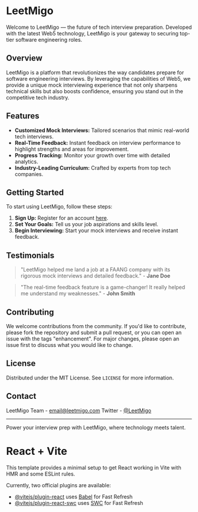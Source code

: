 # LeetMigo

Welcome to LeetMigo — the future of tech interview preparation. Developed with the latest Web5 technology, LeetMigo is your gateway to securing top-tier software engineering roles.

## Overview

LeetMigo is a platform that revolutionizes the way candidates prepare for software engineering interviews. By leveraging the capabilities of Web5, we provide a unique mock interviewing experience that not only sharpens technical skills but also boosts confidence, ensuring you stand out in the competitive tech industry.

## Features

- **Customized Mock Interviews:** Tailored scenarios that mimic real-world tech interviews.
- **Real-Time Feedback:** Instant feedback on interview performance to highlight strengths and areas for improvement.
- **Progress Tracking:** Monitor your growth over time with detailed analytics.
- **Industry-Leading Curriculum:** Crafted by experts from top tech companies.

## Getting Started

To start using LeetMigo, follow these steps:

1. **Sign Up:** Register for an account [here](#).
2. **Set Your Goals:** Tell us your job aspirations and skills level.
3. **Begin Interviewing:** Start your mock interviews and receive instant feedback.

## Testimonials

> "LeetMigo helped me land a job at a FAANG company with its rigorous mock interviews and detailed feedback." - **Jane Doe**

> "The real-time feedback feature is a game-changer! It really helped me understand my weaknesses." - **John Smith**

## Contributing

We welcome contributions from the community. If you'd like to contribute, please fork the repository and submit a pull request, or you can open an issue with the tags "enhancement". For major changes, please open an issue first to discuss what you would like to change.

## License

Distributed under the MIT License. See `LICENSE` for more information.

## Contact

LeetMigo Team - [email@leetmigo.com](mailto:email@leetmigo.com)
Twitter - [@LeetMigo](https://twitter.com/leetmigo)

---

Power your interview prep with LeetMigo, where technology meets talent.


# React + Vite

This template provides a minimal setup to get React working in Vite with HMR and some ESLint rules.

Currently, two official plugins are available:

- [@vitejs/plugin-react](https://github.com/vitejs/vite-plugin-react/blob/main/packages/plugin-react/README.md) uses [Babel](https://babeljs.io/) for Fast Refresh
- [@vitejs/plugin-react-swc](https://github.com/vitejs/vite-plugin-react-swc) uses [SWC](https://swc.rs/) for Fast Refresh
